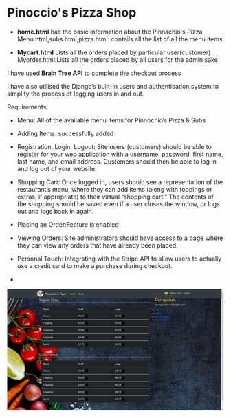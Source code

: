 # Pinoccio's Pizza Shop

- **home.html**
has the basic information about the Pinnachio's Pizza
Menu.html,subs.html,pizza.html: contails all the list of all the menu items

- **Mycart.html**
Lists all the  orders placed by particular user(customer)
Myorder.html:Lists all the  orders placed by all users for the admin sake

I have used **Brain Tree API** to complete the checkout process

I have also utilised the Django’s built-in users and authentication system to simplify the process of logging users in and out.

Requirements:

- Menu:  All of the available menu items for Pinnochio’s Pizza & Subs 

- Adding Items: successfully added

- Registration, Login, Logout: Site users (customers) should be able to register for your web application with a username, password, first name, last name, and email address. Customers should then be able to log in and log out of your website.

- Shopping Cart: Once logged in, users should see a representation of the restaurant’s menu, where they can add items (along with toppings or extras, if appropriate) to their virtual “shopping cart.” The contents of the shopping should be saved even if a user closes the window, or logs out and logs back in again.

- Placing an Order:Feature is enabled

- Viewing Orders: Site administrators should have access to a page where they can view any orders that have already been placed.

- Personal Touch: Integrating with the Stripe API to allow users to actually use a credit card to make a purchase during checkout.
- 
![home](https://raw.githubusercontent.com/anishashruti/Pinocchio-s-Pizza/main/home.PNG)
